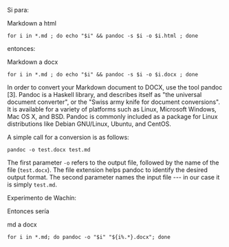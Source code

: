 Si para:

Markdown a html

    for i in *.md ; do echo "$i" && pandoc -s $i -o $i.html ; done


entonces:

Markdown a docx

    for i in *.md ; do echo "$i" && pandoc -s $i -o $i.docx ; done



In order to convert your Markdown document to DOCX, use the tool pandoc [3]. Pandoc is a Haskell library, and describes itself as "the universal document converter", or the "Swiss army knife for document conversions". It is available for a variety of platforms such as Linux, Microsoft Windows, Mac OS X, and BSD. Pandoc is commonly included as a package for Linux distributions like Debian GNU/Linux, Ubuntu, and CentOS.

A simple call for a conversion is as follows:

    pandoc -o test.docx test.md

The first parameter `-o` refers to the output file, followed by the name of the file (`test.docx`). The file extension helps pandoc to identify the desired output format. The second parameter names the input file --- in our case it is simply `test.md`.


Experimento de Wachín:

Entonces sería

md a docx

    for i in *.md; do pandoc -o "$i" "${i%.*}.docx"; done


